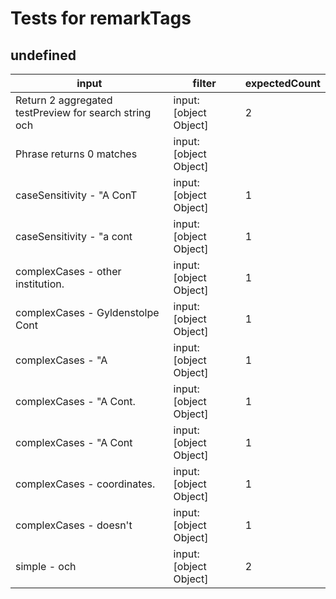 # Tests for remarkTags

## undefined

| input                                                 | filter                 | expectedCount |
| ----------------------------------------------------- | ---------------------- | ------------- |
| Return 2 aggregated testPreview for search string och | input: [object Object] | 2             |
| Phrase returns 0 matches                              | input: [object Object] |               |
| caseSensitivity - "A ConT                             | input: [object Object] | 1             |
| caseSensitivity - "a cont                             | input: [object Object] | 1             |
| complexCases - other institution.                     | input: [object Object] | 1             |
| complexCases - Gyldenstolpe Cont                      | input: [object Object] | 1             |
| complexCases - "A                                     | input: [object Object] | 1             |
| complexCases - "A Cont.                               | input: [object Object] | 1             |
| complexCases - "A Cont                                | input: [object Object] | 1             |
| complexCases - coordinates.                           | input: [object Object] | 1             |
| complexCases - doesn't                                | input: [object Object] | 1             |
| simple - och                                          | input: [object Object] | 2             |